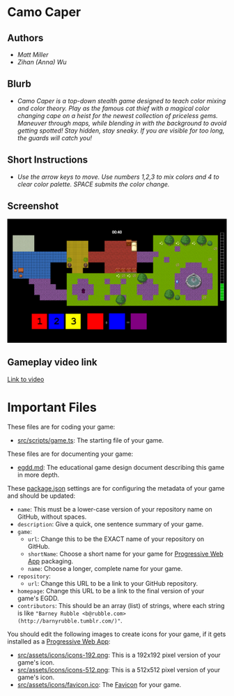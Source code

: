 # Camo Caper

## Authors
- *Matt Miller*
- *Zihan (Anna) Wu*

## Blurb
- *Camo Caper is a top-down stealth game designed to teach color mixing and color theory. Play as the famous cat thief with a magical color changing cape on a heist for the newest collection of priceless gems. Maneuver through maps, while blending in with the background to avoid getting spotted! Stay hidden, stay sneaky. If you are visible for too long, the guards will catch you!*

## Short Instructions
- *Use the arrow keys to move. Use numbers 1,2,3 to mix colors and 4 to clear color palette. SPACE submits the color change.*

## Screenshot
![Screenshot](src/assets/screenshots/large.png)

## Gameplay video link
[Link to video](https://)

# Important Files

These files are for coding your game:

* [src/scripts/game.ts](src/scripts/game.ts): The starting file of your game.

These files are for documenting your game:
 
* [egdd.md](egdd.md): The educational game design document describing this game in more depth.

These [package.json](package.json) settings are for configuring the metadata of your game and should be updated:

* `name`: This must be a lower-case version of your repository name on GitHub, without spaces.
* `description`: Give a quick, one sentence summary of your game.
* `game`:
    * `url`: Change this to be the EXACT name of your repository on GitHub.
    * `shortName`: Choose a short name for your game for [Progressive Web App](https://medium.com/@amberleyjohanna/seriously-though-what-is-a-progressive-web-app-56130600a093) packaging.
    * `name`: Choose a longer, complete name for your game.
* `repository`:
    * `url`: Change this URL to be a link to your GitHub repository.
* `homepage`: Change this URL to be a link to the final version of your game's EGDD.
* `contributors`: This should be an array (list) of strings, where each string is like `"Barney Rubble <b@rubble.com> (http://barnyrubble.tumblr.com/)"`.

You should edit the following images to create icons for your game, if it gets installed as a [Progressive Web App](https://medium.com/@amberleyjohanna/seriously-though-what-is-a-progressive-web-app-56130600a093):

* [src/assets/icons/icons-192.png](src/assets/icons/icons-192.png): This is a 192x192 pixel version of your game's icon.
* [src/assets/icons/icons-512.png](src/assets/icons/icons-512.png): This is a 512x512 pixel version of your game's icon.
* [src/assets/icons/favicon.ico](src/assets/icons/favicon.ico): The [Favicon](https://en.wikipedia.org/wiki/Favicon) for your game.

